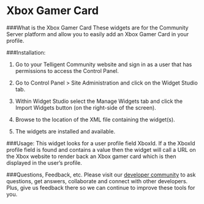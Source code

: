 # Xbox Gamer Card

###What is the Xbox Gamer Card
These widgets are for the Community Server platform and allow you to easily add an Xbox Gamer Card in your profile.

###Installation:

1.  Go to your Telligent Community website and sign in as a user that has permissions to access the Control Panel.

2.  Go to Control Panel > Site Administration and click on the Widget Studio tab.

3.  Within Widget Studio select the Manage Widgets tab and click the Import Widgets button (on the right-side of the screen).

4.  Browse to the location of the XML file containing the widget(s).

5.  The widgets are installed and available.

###Usage:
This widget looks for a user profile field XboxId. If a the XboxId profile field is found and contains a value then the widget will call a URL on the Xbox website to render back an Xbox gamer card which is then displayed in the user’s profile.

###Questions, Feedback, etc.
Please visit our [developer community](http://community.zimbra.com/developers/f) to ask questions, get answers, collaborate and connect with other developers. Plus, give us feedback there so we can continue to improve these tools for you.